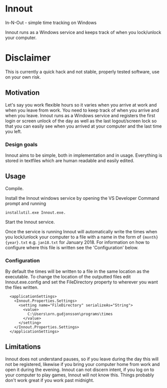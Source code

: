 # Innout
In-N-Out - simple time tracking on Windows

Innout runs as a Windows service and keeps track of when you lock/unlock your computer.

# Disclaimer
This is currently a quick hack and not stable, properly tested software, use on your own risk.

## Motivation
Let's say you work flexible hours so it varies when you arrive at work and when you leave from work. You need to keep track of when you arrive and when you leave.
Innout runs as a Windows service and registers the first login or screen unlock of the day as well as the last logout/screen lock so that you can easily see when you arrived at your computer and the last time you left.

### Design goals
Innout aims to be simple, both in implementation and in usage. Everything is stored in textfiles which are human readable and easily edited.

## Usage
Compile.

Install the Innout windows service by opening the VS Developer Command prompt and running 

```
installutil.exe Innout.exe.
```

Start the Innout service.

Once the service is running Innout will automatically write the times when you lock/unlock your computer to a file with a name in the form of `{month}{year}.txt` e.g. `jan18.txt` for January 2018. For information on how to configure where this file is written see the 'Configuration' below.

### Configuration
By default the times will be written to a file in the same location as the executable. To change the location of the outputted files edit Innout.exe.config and set the FileDirectory property to wherever you want the files written.
```
  <applicationSettings>
    <Innout.Properties.Settings>
      <setting name="FileDirectory" serializeAs="String">
        <value>
          C:\Users\orn.gudjonsson\programs\times
        </value>
      </setting>
    </Innout.Properties.Settings>
  </applicationSettings>
```

## Limitations
Innout does not understand pauses, so if you leave during the day this will not be registered, likewise if you bring your computer home from work and open it during the evening.
Innout can not discern intent, if you log on to your computer to play games, Innout will not know this.
Things probably don't work great if you work past midnight.
